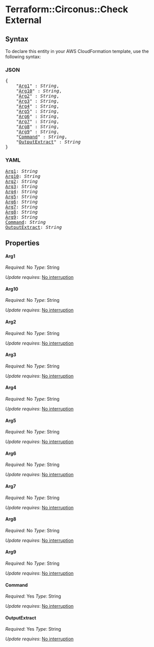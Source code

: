 # Terraform::Circonus::Check External

## Syntax

To declare this entity in your AWS CloudFormation template, use the following syntax:

### JSON

<pre>
{
    "<a href="#arg1" title="Arg1">Arg1</a>" : <i>String</i>,
    "<a href="#arg10" title="Arg10">Arg10</a>" : <i>String</i>,
    "<a href="#arg2" title="Arg2">Arg2</a>" : <i>String</i>,
    "<a href="#arg3" title="Arg3">Arg3</a>" : <i>String</i>,
    "<a href="#arg4" title="Arg4">Arg4</a>" : <i>String</i>,
    "<a href="#arg5" title="Arg5">Arg5</a>" : <i>String</i>,
    "<a href="#arg6" title="Arg6">Arg6</a>" : <i>String</i>,
    "<a href="#arg7" title="Arg7">Arg7</a>" : <i>String</i>,
    "<a href="#arg8" title="Arg8">Arg8</a>" : <i>String</i>,
    "<a href="#arg9" title="Arg9">Arg9</a>" : <i>String</i>,
    "<a href="#command" title="Command">Command</a>" : <i>String</i>,
    "<a href="#outputextract" title="OutputExtract">OutputExtract</a>" : <i>String</i>
}
</pre>

### YAML

<pre>
<a href="#arg1" title="Arg1">Arg1</a>: <i>String</i>
<a href="#arg10" title="Arg10">Arg10</a>: <i>String</i>
<a href="#arg2" title="Arg2">Arg2</a>: <i>String</i>
<a href="#arg3" title="Arg3">Arg3</a>: <i>String</i>
<a href="#arg4" title="Arg4">Arg4</a>: <i>String</i>
<a href="#arg5" title="Arg5">Arg5</a>: <i>String</i>
<a href="#arg6" title="Arg6">Arg6</a>: <i>String</i>
<a href="#arg7" title="Arg7">Arg7</a>: <i>String</i>
<a href="#arg8" title="Arg8">Arg8</a>: <i>String</i>
<a href="#arg9" title="Arg9">Arg9</a>: <i>String</i>
<a href="#command" title="Command">Command</a>: <i>String</i>
<a href="#outputextract" title="OutputExtract">OutputExtract</a>: <i>String</i>
</pre>

## Properties

#### Arg1

_Required_: No
_Type_: String

_Update requires_: [No interruption](https://docs.aws.amazon.com/AWSCloudFormation/latest/UserGuide/using-cfn-updating-stacks-update-behaviors.html#update-no-interrupt)

#### Arg10

_Required_: No
_Type_: String

_Update requires_: [No interruption](https://docs.aws.amazon.com/AWSCloudFormation/latest/UserGuide/using-cfn-updating-stacks-update-behaviors.html#update-no-interrupt)

#### Arg2

_Required_: No
_Type_: String

_Update requires_: [No interruption](https://docs.aws.amazon.com/AWSCloudFormation/latest/UserGuide/using-cfn-updating-stacks-update-behaviors.html#update-no-interrupt)

#### Arg3

_Required_: No
_Type_: String

_Update requires_: [No interruption](https://docs.aws.amazon.com/AWSCloudFormation/latest/UserGuide/using-cfn-updating-stacks-update-behaviors.html#update-no-interrupt)

#### Arg4

_Required_: No
_Type_: String

_Update requires_: [No interruption](https://docs.aws.amazon.com/AWSCloudFormation/latest/UserGuide/using-cfn-updating-stacks-update-behaviors.html#update-no-interrupt)

#### Arg5

_Required_: No
_Type_: String

_Update requires_: [No interruption](https://docs.aws.amazon.com/AWSCloudFormation/latest/UserGuide/using-cfn-updating-stacks-update-behaviors.html#update-no-interrupt)

#### Arg6

_Required_: No
_Type_: String

_Update requires_: [No interruption](https://docs.aws.amazon.com/AWSCloudFormation/latest/UserGuide/using-cfn-updating-stacks-update-behaviors.html#update-no-interrupt)

#### Arg7

_Required_: No
_Type_: String

_Update requires_: [No interruption](https://docs.aws.amazon.com/AWSCloudFormation/latest/UserGuide/using-cfn-updating-stacks-update-behaviors.html#update-no-interrupt)

#### Arg8

_Required_: No
_Type_: String

_Update requires_: [No interruption](https://docs.aws.amazon.com/AWSCloudFormation/latest/UserGuide/using-cfn-updating-stacks-update-behaviors.html#update-no-interrupt)

#### Arg9

_Required_: No
_Type_: String

_Update requires_: [No interruption](https://docs.aws.amazon.com/AWSCloudFormation/latest/UserGuide/using-cfn-updating-stacks-update-behaviors.html#update-no-interrupt)

#### Command

_Required_: Yes
_Type_: String

_Update requires_: [No interruption](https://docs.aws.amazon.com/AWSCloudFormation/latest/UserGuide/using-cfn-updating-stacks-update-behaviors.html#update-no-interrupt)

#### OutputExtract

_Required_: Yes
_Type_: String

_Update requires_: [No interruption](https://docs.aws.amazon.com/AWSCloudFormation/latest/UserGuide/using-cfn-updating-stacks-update-behaviors.html#update-no-interrupt)

